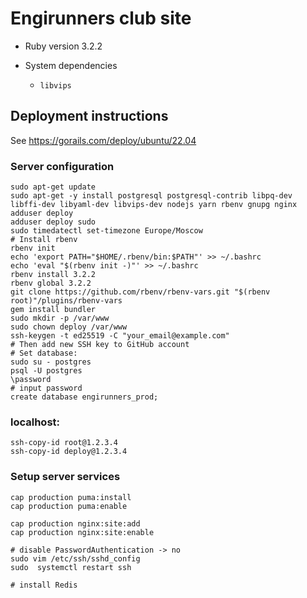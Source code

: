 # Engirunners club site

* Ruby version 3.2.2

* System dependencies

  - `libvips`

## Deployment instructions

See https://gorails.com/deploy/ubuntu/22.04

### Server configuration

```
sudo apt-get update
sudo apt-get -y install postgresql postgresql-contrib libpq-dev libffi-dev libyaml-dev libvips-dev nodejs yarn rbenv gnupg nginx
adduser deploy
adduser deploy sudo
sudo timedatectl set-timezone Europe/Moscow
# Install rbenv
rbenv init
echo 'export PATH="$HOME/.rbenv/bin:$PATH"' >> ~/.bashrc
echo 'eval "$(rbenv init -)"' >> ~/.bashrc
rbenv install 3.2.2
rbenv global 3.2.2
git clone https://github.com/rbenv/rbenv-vars.git "$(rbenv root)"/plugins/rbenv-vars
gem install bundler
sudo mkdir -p /var/www
sudo chown deploy /var/www
ssh-keygen -t ed25519 -C "your_email@example.com"
# Then add new SSH key to GitHub account
# Set database:
sudo su - postgres
psql -U postgres
\password
# input password
create database engirunners_prod;
```

### localhost:
```
ssh-copy-id root@1.2.3.4
ssh-copy-id deploy@1.2.3.4
```

### Setup server services
```
cap production puma:install
cap production puma:enable

cap production nginx:site:add
cap production nginx:site:enable

# disable PasswordAuthentication -> no
sudo vim /etc/ssh/sshd_config
sudo  systemctl restart ssh

# install Redis
```
